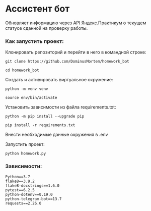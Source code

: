 # Ассистент бот

Обновляет информацию через API Яндекс.Практикум о текущем статусе сданной на проверку работы.

### Как запустить проект:

Клонировать репозиторий и перейти в него в командной строке:
```
git clone https://github.com/DominusMortem/homework_bot
```

```
cd homework_bot
```
Cоздать и активировать виртуальное окружение:
```
python -m venv venv
```
```
source env/bin/activate
```

Установить зависимости из файла requirements.txt:
```
python -m pip install --upgrade pip
```
```
pip install -r requirements.txt
```
Внести необходимые данные окружения в .env

Запустить проект:

```
python homework.py
```

### Зависимости:

```
Python==3.7
flake8==3.9.2
flake8-docstrings==1.6.0
pytest==6.2.5
python-dotenv==0.19.0
python-telegram-bot==13.7
requests==2.26.0
```

